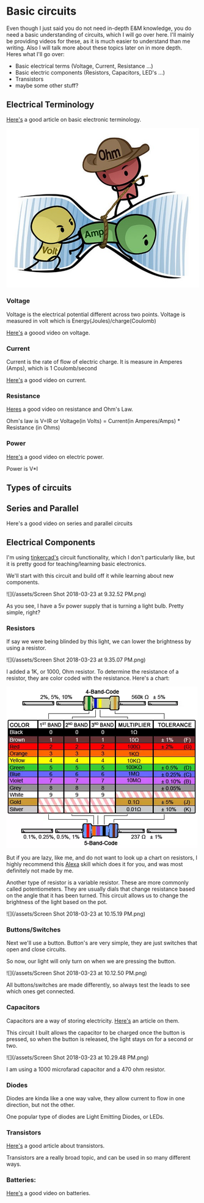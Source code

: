 # Basic circuits

Even though I just said you do not need in-depth E&M knowledge, you do need a basic understanding of circuits, which I will go over here. I'll mainly be providing videos for these, as it is much easier to understand than me writing. Also I will talk more about these topics later on in more depth.  
Heres what I'll go over:

* Basic electrical terms \(Voltage, Current, Resistance ...\)
* Basic electric components \(Resistors, Capacitors, LED's ...\)
* Transistors
* maybe some other stuff?

## Electrical Terminology

[Here's](https://learn.sparkfun.com/tutorials/voltage-current-resistance-and-ohms-law) a good article on basic electronic terminology.

![](/assets/voltohmampcartoon.png)

### Voltage

Voltage is the electrical potential different across two points. Voltage is measured in volt which is Energy\(Joules\)/charge\(Coulomb\)

[Here's](https://www.youtube.com/watch?v=z8qfhFXjsrw) a goood video on voltage.

### Current

Current is the rate of flow of electric charge. It is measure in Amperes \(Amps\), which is 1 Coulomb/second

[Here's](https://www.youtube.com/watch?v=kYwNj9uauJ4) a good video on current.

### Resistance

[Heres](https://www.youtube.com/watch?v=8jB6hDUqN0Y) a good video on resistance and Ohm's Law.

Ohm's law is V=IR or Voltage\(in Volts\) = Current\(in Amperes/Amps\) \* Resistance \(in Ohms\)

### Power

[Here's](https://www.youtube.com/watch?v=p8JQTLkV5C8) a good video on electric power.

Power is V\*I

## Types of circuits

## Series and Parallel

Here's a good video on series and parallel circuits

## Electrical Components

I'm using [tinkercad's](/://www.tinkercad.com) circuit functionality, which I don't particularly like, but it is pretty good for teaching/learning basic electronics.

We'll start with this circuit and build off it while learning about new components.

![](/assets/Screen Shot 2018-03-23 at 9.32.52 PM.png)

As you see, I have a 5v power supply that is turning a light bulb. Pretty simple, right?

### Resistors

If say we were being blinded by this light, we can lower the brightness by using a resistor.

![](/assets/Screen Shot 2018-03-23 at 9.35.07 PM.png)

I added a 1K, or 1000, Ohm resistor. To determine the resistance of a resistor, they are color coded with the resistance. Here's a chart:

![](/assets/resistorcolors.png)

But if you are lazy, like me, and do not want to look up a chart on resistors, I highly recommend this [Alexa](https://www.amazon.com/Roth-Resistor-Codes/dp/B071X6XBXW/) skill which does it for you, and was most definitely not made by me.

Another type of resistor is a variable resistor. These are more commonly called potentiometers. They are usually dials that change resistance based on the angle that it has been turned. This circuit allows us to change the brightness of the light based on the pot.

![](/assets/Screen Shot 2018-03-23 at 10.15.19 PM.png)

### Buttons/Switches

Next we'll use a button. Button's are very simple, they are just switches that open and close circuits.

So now, our light will only turn on when we are pressing the button.

![](/assets/Screen Shot 2018-03-23 at 10.12.50 PM.png)

All buttons/switches are made differently, so always test the leads to see which ones get connected.

### Capacitors

Capacitors are a way of storing electricity. [Here's](https://learn.sparkfun.com/tutorials/capacitors) an article on them.

This circuit I built allows the capacitor to be charged once the button is pressed, so when the button is released, the light stays on for a second or two.

![](/assets/Screen Shot 2018-03-23 at 10.29.48 PM.png)

I am using a 1000 microfarad capacitor and a 470 ohm resistor.

### Diodes

Diodes are kinda like a one way valve, they allow current to flow in one direction, but not the other.



One popular type of diodes are Light Emitting Diodes, or LEDs.

### Transistors

[Here's](https://learn.sparkfun.com/tutorials/transistors) a good article about transistors.

Transistors are a really broad topic, and can be used in so many different ways.

### Batteries:

[Here's](https://www.youtube.com/watch?v=-EB7NVA7rI4) a good video on batteries.

## 

### 



